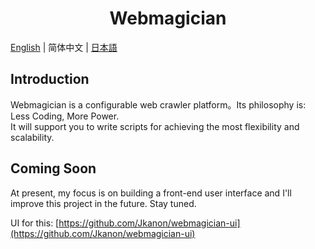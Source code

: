 <h1 align="center">Webmagician</h1>

[English](./README.md) | 简体中文 | [日本語](./README.ja-JP.md)

## Introduction
Webmagician is a configurable web crawler platform。Its philosophy is: Less Coding, More Power.<br/>
It will support you to write scripts for achieving the most flexibility and scalability.

## Coming Soon
At present, my focus is on building a front-end user interface and I'll improve this project in the future. Stay tuned.

UI for this: [https://github.com/Jkanon/webmagician-ui](https://github.com/Jkanon/webmagician-ui)
